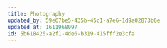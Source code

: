 ```yaml
---
title: Photography
updated_by: 59e67be5-435b-45c1-a7e6-1d9a02873b6e
updated_at: 1611968097
id: 5b618426-a2f1-4de6-b319-415fff2e3cfa
---
```

